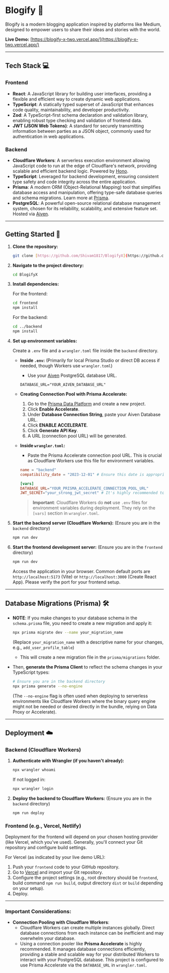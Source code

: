 # Blogify 📝

Blogify is a modern blogging application inspired by platforms like Medium, designed to empower users to share their ideas and stories with the world.

**Live Demo:** [https://blogify-x-two.vercel.app/](https://blogify-x-two.vercel.app/)

---

## Tech Stack 💻

### Frontend

* **React**: A JavaScript library for building user interfaces, providing a flexible and efficient way to create dynamic web applications.
* **TypeScript**: A statically typed superset of JavaScript that enhances code quality, maintainability, and developer productivity.
* **Zod**: A TypeScript-first schema declaration and validation library, enabling robust type checking and validation of frontend data.
* **JWT (JSON Web Tokens)**: A standard for securely transmitting information between parties as a JSON object, commonly used for authentication in web applications.

### Backend

* **Cloudflare Workers**: A serverless execution environment allowing JavaScript code to run at the edge of Cloudflare's network, providing scalable and efficient backend logic. Powered by [Hono](https://hono.dev/top).
* **TypeScript**: Leveraged for backend development, ensuring consistent type safety and code integrity across the entire application.
* **Prisma**: A modern ORM (Object-Relational Mapping) tool that simplifies database access and manipulation, offering type-safe database queries and schema migrations. Learn more at [Prisma](https://www.prisma.io/).
* **PostgreSQL**: A powerful open-source relational database management system, chosen for its reliability, scalability, and extensive feature set. Hosted via [Aiven](https://aiven.io/).

---

## Getting Started 🚀

1.  **Clone the repository:**
    ```bash
    git clone [https://github.com/Shivam1817/BlogifyX](https://github.com/Shivam1817/BlogifyX)
    ```
2.  **Navigate to the project directory:**
    ```bash
    cd BlogifyX
    ```
3.  **Install dependencies:**

    For the frontend:
    ```bash
    cd frontend
    npm install
    ```
    For the backend:
    ```bash
    cd ../backend
    npm install
    ```
4.  **Set up environment variables:**

    Create a `.env` file and a `wrangler.toml` file inside the `backend` directory.

    * **Inside `.env`:** (Primarily for local Prisma Studio or direct DB access if needed, though Workers use `wrangler.toml`)
        * Use your [Aiven](https://aiven.io/) PostgreSQL database URL.
        ```env
        DATABASE_URL="YOUR_AIVEN_DATABASE_URL"
        ```

    * **Creating Connection Pool with Prisma Accelerate:**
        1.  Go to the [Prisma Data Platform](https://www.prisma.io/data-platform/accelerate) and create a new project.
        2.  Click **Enable Accelerate**.
        3.  Under **Database Connection String**, paste your Aiven Database URL.
        4.  Click **ENABLE ACCELERATE**.
        5.  Click **Generate API Key**.
        6.  A URL (connection pool URL) will be generated.

    * **Inside `wrangler.toml`:**
        * Paste the Prisma Accelerate connection pool URL. This is crucial as Cloudflare Workers use this file for environment variables.
        ```toml
        name = "backend"
        compatibility_date = "2023-12-01" # Ensure this date is appropriate for your Worker

        [vars]
        DATABASE_URL="YOUR_PRISMA_ACCELERATE_CONNECTION_POOL_URL"
        JWT_SECRET="your_strong_jwt_secret" # It's highly recommended to use a strong, unique secret
        ```
        > **Important**: Cloudflare Workers do **not** use `.env` files for environment variables during deployment. They rely on the `[vars]` section in `wrangler.toml`.

5.  **Start the backend server (Cloudflare Workers):**
    (Ensure you are in the `backend` directory)
    ```bash
    npm run dev
    ```

6.  **Start the frontend development server:**
    (Ensure you are in the `frontend` directory)
    ```bash
    npm run dev
    ```
    Access the application in your browser. Common default ports are `http://localhost:5173` (Vite) or `http://localhost:3000` (Create React App). Please verify the port for your frontend setup.

---

## Database Migrations (Prisma) 🛠️

* **NOTE**: If you make changes to your database schema in the `schema.prisma` file, you need to create a new migration and apply it:
    ```bash
    npx prisma migrate dev --name your_migration_name
    ```
    (Replace `your_migration_name` with a descriptive name for your changes, e.g., `add_user_profile_table`)
    * This will create a new migration file in the `prisma/migrations` folder.

* Then, **generate the Prisma Client** to reflect the schema changes in your TypeScript types:
    ```bash
    # Ensure you are in the backend directory
    npx prisma generate --no-engine
    ```
    (The `--no-engine` flag is often used when deploying to serverless environments like Cloudflare Workers where the binary query engine might not be needed or desired directly in the bundle, relying on Data Proxy or Accelerate).

---

## Deployment ☁️

### Backend (Cloudflare Workers)

1.  **Authenticate with Wrangler (if you haven't already):**
    ```bash
    npx wrangler whoami
    ```
    If not logged in:
    ```bash
    npx wrangler login
    ```
2.  **Deploy the backend to Cloudflare Workers:**
    (Ensure you are in the `backend` directory)
    ```bash
    npm run deploy
    ```

### Frontend (e.g., Vercel, Netlify)

Deployment for the frontend will depend on your chosen hosting provider (like Vercel, which you've used). Generally, you'll connect your Git repository and configure build settings.

For Vercel (as indicated by your live demo URL):
1. Push your `frontend` code to your GitHub repository.
2. Go to [Vercel](https://vercel.com/) and import your Git repository.
3. Configure the project settings (e.g., root directory should be `frontend`, build command `npm run build`, output directory `dist` or `build` depending on your setup).
4. Deploy.

---

### Important Considerations:

* **Connection Pooling with Cloudflare Workers**:
    * Cloudflare Workers can create multiple instances globally. Direct database connections from each instance can be inefficient and may overwhelm your database.
    * Using a connection pooler like **Prisma Accelerate** is highly recommended. It manages database connections efficiently, providing a stable and scalable way for your distributed Workers to interact with your PostgreSQL database. This project is configured to use Prisma Accelerate via the `DATABASE_URL` in `wrangler.toml`.
